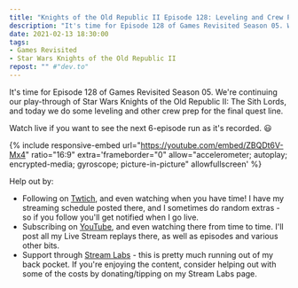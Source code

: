 ```yaml
---
title: "Knights of the Old Republic II Episode 128: Leveling and Crew Prep"
description: "It's time for Episode 128 of Games Revisited Season 05. We're continuing our play-through of Star Wars Knights of the Old Republic II: The Sith Lords, and today we do some leveling and other crew prep for the final quest line."
date: 2021-02-13 18:30:00
tags:
- Games Revisited
- Star Wars Knights of the Old Republic II
repost: "" #"dev.to"
---
```


It's time for Episode 128 of Games Revisited Season 05. We're continuing our play-through of Star Wars Knights of the Old Republic II: The Sith Lords, and today we do some leveling and other crew prep for the final quest line.

Watch live if you want to see the next 6-episode run as it's recorded. :smiley:
<!--more-->

{% include responsive-embed url="https://youtube.com/embed/ZBQDt6V-Mx4" ratio="16:9" extra='frameborder="0" allow="accelerometer; autoplay; encrypted-media; gyroscope; picture-in-picture" allowfullscreen' %}

Help out by:
 * Following on [Twtich](https://twitch.tv/AnonJr_Live), and even watching when you have time! I have my streaming schedule posted there, and I sometimes do random extras - so if you follow you'll get notified when I go live.
 * Subscribing on [YouTube](http://www.youtube.com/channel/UCXafqhKHbkSUIrq0LAuu0tw), and even watching there from time to time. I'll post all my Live Stream replays there, as well as episodes and various other bits.
 * Support through [Stream Labs](https://streamlabs.com/anonjr_live) - this is pretty much running out of my back pocket. If you're enjoying the content, consider helping out with some of the costs by donating/tipping on my Stream Labs page.